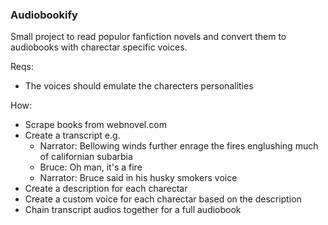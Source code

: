 ### Audiobookify

Small project to read populor fanfiction novels and convert them to audiobooks with charectar specific voices.

Reqs:

- The voices should emulate the charecters personalities

How:
- Scrape books from webnovel.com
- Create a transcript e.g.
  - Narrator: Bellowing winds further enrage the fires englushing much of californian subarbia
  - Bruce: Oh man, it's a fire
  - Narrator: Bruce said in his husky smokers voice
- Create a description for each charectar
- Create a custom voice for each charectar based on the description
- Chain transcript audios together for a full audiobook
